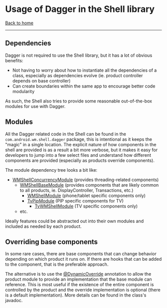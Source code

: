 # Usage of Dagger in the Shell library
[Back to home](README.md)

---

## Dependencies

Dagger is not required to use the Shell library, but it has a lot of obvious benefits:

- Not having to worry about how to instantiate all the dependencies of a class, especially as
  dependencies evolve (ie. product controller depends on base controller)
- Can create boundaries within the same app to encourage better code modularity

As such, the Shell also tries to provide some reasonable out-of-the-box modules for use with Dagger.

## Modules

All the Dagger related code in the Shell can be found in the `com.android.wm.shell.dagger` package,
this is intentional as it keeps the "magic" in a single location.  The explicit nature of how
components in the shell are provided is as a result a bit more verbose, but it makes it easy for
developers to jump into a few select files and understand how different components are provided
(especially as products override components).

The module dependency tree looks a bit like:
- [WMShellConcurrencyModule](/libs/WindowManager/Shell/src/com/android/wm/shell/dagger/WMShellConcurrencyModule.java)
  (provides threading-related components)
  - [WMShellBaseModule](/libs/WindowManager/Shell/src/com/android/wm/shell/dagger/WMShellBaseModule.java)
    (provides components that are likely common to all products, ie. DisplayController,
    Transactions, etc.)
    - [WMShellModule](/libs/WindowManager/Shell/src/com/android/wm/shell/dagger/WMShellModule.java)
      (phone/tablet specific components only)
    - [TvPipModule](/libs/WindowManager/Shell/src/com/android/wm/shell/dagger/TvPipModule.java)
      (PIP specific components for TV)
      - [TvWMShellModule](/libs/WindowManager/Shell/src/com/android/wm/shell/dagger/TvWMShellModule.java)
        (TV specific components only)
  - etc.

Ideally features could be abstracted out into their own modules and included as needed by each
product.

## Overriding base components

In some rare cases, there are base components that can change behavior depending on which
product it runs on.  If there are hooks that can be added to the component, that is the
preferable approach.

The alternative is to use the [@DynamicOverride](/libs/WindowManager/Shell/src/com/android/wm/shell/dagger/DynamicOverride.java)
annotation to allow the product module to provide an implementation that the base module can
reference.  This is most useful if the existence of the entire component is controlled by the
product and the override implementation is optional (there is a default implementation).  More
details can be found in the class's javadoc.